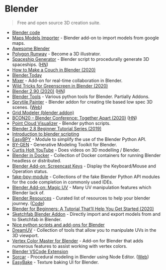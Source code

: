 # Blender

> Free and open source 3D creation suite.

* [Blender code](https://github.com/blender/blender)
* [Maps Models Importer](https://github.com/eliemichel/MapsModelsImporter) - Blender add-on to import models from google maps.
* [Awesome Blender](https://github.com/agmmnn/awesome-blender)
* [Polygon Runway](https://polygonrunway.com) - Become a 3D illustrator.
* [Spaceship Generator](https://github.com/a1studmuffin/SpaceshipGenerator) - Blender script to procedurally generate 3D spaceships. ([HN](https://news.ycombinator.com/item?id=23373107))
* [How to Make a Couch in Blender (2020)](https://www.youtube.com/watch?v=Y4whyFTilsA)
* [Blender.Today](https://blender.community/c/today)
* [Mixer](https://github.com/ubisoft/mixer) - Add-on for real-time collaboration in Blender.
* [Wild Tricks for Greenscreen in Blender (2020)](https://www.youtube.com/watch?v=RxD6H3ri8RI)
* [Blender 2.90 (2020)](https://www.blender.org/download/releases/2-90/) ([HN](https://news.ycombinator.com/item?id=24334024))
* [Blender Tools](https://github.com/LeanderSilur/Blender-Tools) - Various python tools for Blender. Partially Addons.
* [Sprytile Painter](https://github.com/Sprytile/Sprytile) - Blender addon for creating tile based low spec 3D scenes. ([Web](https://jeiel.itch.io/sprytile))
* [Grid Modeler (blender addon)](https://gumroad.com/l/VthLyO)
* [BCON20 – Blender Conference: Together Apart (2020)](https://www.youtube.com/watch?v=uEjmbsiflMU) ([HN](https://news.ycombinator.com/item?id=24951550))
* [Point Cloud Visualizer](https://github.com/uhlik/bpy) - Blender python scripts.
* [Blender 2.8 Beginner Tutorial Series (2019)](https://www.youtube.com/playlist?list=PL3UWN2F2M2C8-zUjbFlbgtWPQa0NXBsp0)
* [Introduction to blender scripting](https://github.com/njanakiev/blender-scripting)
* [EasyBPY](https://github.com/curtisjamesholt/EasyBPY) - Module to simplify the use of the Blender Python API.
* [BY-GEN](https://github.com/curtibsjamesholt/BY-GEN-public) - Generative Modeling Toolkit for Blender.
* [Curtis Holt YouTube](https://www.youtube.com/curtisholt) - Does videos on 3D modelling / Blender.
* [Blender in Docker](https://github.com/nytimes/rd-blender-docker) - Collection of Docker containers for running Blender headless or distributed.
* [Blender Add-on: Screencast Keys](https://github.com/nutti/Screencast-Keys) - Display the Keyboard/Mouse and Operation status.
* [fake-bpy-module](https://github.com/nutti/fake-bpy-module) - Collections of the fake Blender Python API modules for the code completion in commonly used IDEs.
* [Blender Add-on: Magic UV](https://github.com/nutti/Magic-UV) - Many UV manipulation features which Blender lack of.
* [Blender Resources](https://blenderresources.com) - Curated list of resources to help your blender journey. ([Code](https://github.com/SaraVieira/blender-resources))
* [Blender for Beginners: A Tutorial That’ll Help You Get Started (2020)](https://www.ego-cms.com/post/blender-for-beginners-a-tutorial-thatll-help-you-get-started)
* [Sketchfab Blender Addon](https://github.com/sketchfab/blender-plugin) - Directly import and export models from and to Sketchfab in Blender.
* [Nice python scripts and add-ons for Blender](https://github.com/Tlousky/blender_scripts)
* [DreamUV](https://github.com/leukbaars/DreamUV) - Collection of tools that allow you to manipulate UVs in the 3D viewport.
* [Vertex Color Master for Blender](https://github.com/andyp123/blender_vertex_color_master) - Add-on for Blender that adds numerous features to assist working with vertex colors.
* [Blender VSCode Extension](https://github.com/JacquesLucke/blender_vscode)
* [Sorcar](https://github.com/aachman98/Sorcar) - Procedural modeling in Blender using Node Editor. ([Web](https://aachman98.itch.io/sorcar))
* [EasyBake](https://github.com/leukbaars/EasyBake) - Texture baking UI for Blender.
